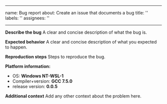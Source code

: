 <!--
 * @Github: https://github.com/Certseeds/CS203_DSAA_template
 * @Organization: SUSTech
 * @Author: nanoseeds
 * @Date: 2020-07-26 16:27:50
 * @LastEditors: nanoseeds
 * @LastEditTime: 2020-07-26 16:29:39
 * @License: CC-BY-NC-SA_V4_0 or any later version 
 -->
---
name: Bug report
about: Create an issue that documents a bug
title: ''
labels: ''
assignees: ''

---

**Describe the bug**
A clear and concise description of what the bug is.

**Expected behavior**
A clear and concise description of what you expected to happen.

**Reproduction steps**
Steps to reproduce the bug.
<!-- Usually this means a small and self-contained piece of code that uses Catch and specifying compiler flags if relevant. -->


**Platform information:**
<!-- Fill in any extra information that might be important for your issue. -->
 - OS: **Windows NT-WSL-1**
 - Compiler+version: **GCC 7.5.0**
 - release version: **0.0.5**


**Additional context**
Add any other context about the problem here.